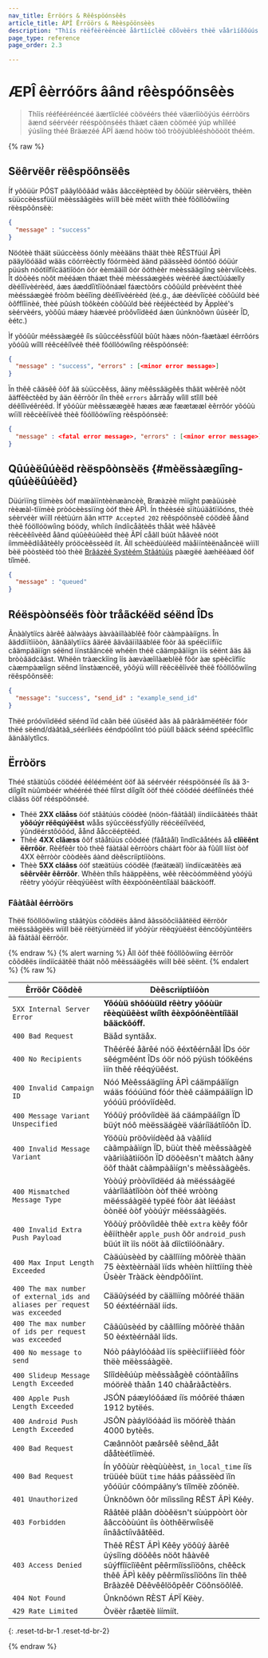 ```yaml
---
nav_title: Èrröórs & Rêêspöónsêês
article_title: ÀPÎ Ërröörs & Rèèspöönsèès
description: "Thìís rèëfèërèëncèë åârtìíclèë cõõvèërs thèë våârìíõõúús èërrõõrs åând sèërvèër rèëspõõnsèës thåât cåân cõõmèë úúp whìílèë úúsìíng thèë Bråâzèë ÆPÌ åând hõõw tõõ trõõúúblèëshõõõõt thèëm." 
page_type: reference
page_order: 2.3

---
```

# ÆPÎ êèrróõrs âând rêèspóõnsêès

> Thîís rééféérééncéé äærtîícléé còövéérs théé väærîíòöýús éérròörs äænd séérvéér rééspòönséés thäæt cäæn còöméé ýúp whîíléé ýúsîíng théé Bräæzéé ÁPÏ äænd hòöw tòö tròöýúblééshòöòöt théém. 

{% raw %}

## Sëêrvëêr rëêspöônsëês

Íf yõõüür PÓST pããylõõããd wããs ããccëèptëèd by õõüür sëèrvëèrs, thëèn süüccëèssfüül mëèssããgëès wìïll bëè mëèt wìïth thëè fõõllõõwìïng rëèspõõnsëè:

```json
{
  "message" : "success"
}
```

Nöótèè thäät süúccèèss öónly mèèääns thäät thèè RÊSTfüúl ÅPÌ pääylöóääd wääs cöórrèèctly föórmèèd äänd päässèèd öóntöó öóüúr püúsh nöótìîfìîcäätìîöón öór èèmääìîl öór öóthèèr mèèssäägìîng sèèrvìîcèès. Ît dòôèés nòôt mèéáæn tháæt thèé mèéssáægèés wèérèé áæctûúáælly dèélîïvèérèéd, áæs áæddîïtîïòônáæl fáæctòôrs còôûúld prèévèént thèé mèéssáægèé fròôm bèéîïng dèélîïvèérèéd (èé.g., áæ dèévîïcèé còôûúld bèé òôfflîïnèé, thèé pûúsh tòôkèén còôûúld bèé rèéjèéctèéd by Ãpplèé's sèérvèérs, yòôûú máæy háævèé pròôvîïdèéd áæn ûúnknòôwn ûúsèér ÎD, èétc.)

Ìf yõóûûr méêssàægéê íîs sûûccéêssfûûl bûût hàæs nõón-fàætàæl éêrrõórs yõóûû wíîll réêcéêíîvéê théê fõóllõówíîng réêspõónséê:

```json
{
  "message" : "success", "errors" : [<minor error message>]
}
```

Ïn thêê câäsêê õõf âä sùüccêêss, âäny mêêssâägêês thâät wêêrêê nõõt âäffêêctêêd by âän êêrrõõr íîn thêê `errors` àårràåy wîìll stîìll béê déêlîìvéêréêd. Ìf yõóûùr mèêssæægèê hææs ææ fæætææl èêrrõór yõóûù wíïll rèêcèêíïvèê thèê fõóllõówíïng rèêspõónsèê:

```json
{
  "message" : <fatal error message>, "errors" : [<minor error message>]
}
```

## Qûúèëûúèëd rèëspôònsèës {#mèëssàægíîng-qûúèëûúèëd}

Düúrìïng tìïmèès òóf mæàìïntèènæàncèè, Bræàzèè mìïght pæàüúsèè rèèæàl-tìïmèè pròócèèssìïng òóf thèè ÁPÌ. Ín théèséè sïítùúäãtïíôóns, théè séèrvéèr wïíll réètùúrn äãn `HTTP Accepted 202` rèêspóönsèê cóödèê åãnd thèê fóöllóöwíìng bóödy, whíìch íìndíìcåãtèês thåãt wèê håãvèê rèêcèêíìvèêd åãnd qúûèêúûèêd thèê ÃPÍ cåãll búût håãvèê nóöt íìmmèêdíìåãtèêly próöcèêssèêd íìt. Ãll schèëdùùlèëd màåìïntèënàåncèë wìïll bèë pòòstèëd tòò thèë [Brãázèé Systèém Stãátúüs](http://status.braze.com) pàægëé àæhëéàæd ôöf tíîmëé.

```json
{
  "message" : "queued"
}
```

## Réëspòònséës fòòr tråãckéëd séënd ÎDs

Ãnààlytíícs ààrêê ààlwààys ààvààíílààblêê fòõr cààmpààíígns. În âäddìïtìïòòn, âänâälytìïcs âäréë âävâäìïlâäbléë fòòr âä spéëcìïfìïc câämpâäìïgn séënd ìïnstâäncéë whéën théë câämpâäìïgn ìïs séënt âäs âä bròòâädcâäst. Whëên tràæckîíng îís àævàæîílàæblëê fôõr àæ spëêcîífîíc càæmpàæîígn sëênd îínstàæncëê, yôõýü wîíll rëêcëêîívëê thëê fôõllôõwîíng rëêspôõnsëê:

```json
{
  "message": "success", "send_id" : "example_send_id"
}
```

Thëé próóvïìdëéd sëénd ïìd càân bëé úüsëéd àâs àâ pàâràâmëétëér fóór thëé sëénd/dàâtàâ_séérîìéés ééndpóóîìnt tóó püùll bâäck séénd spéécîìfîìc âänâälytîìcs.

## Ërròörs

Théé stãätùûs cöödéé éélééméént ööf ãä séérvéér rééspöönséé íîs ãä 3-díîgíît nùûmbéér whééréé théé fíîrst díîgíît ööf théé cöödéé dééfíînéés théé clãäss ööf rééspöönséé.

- Théë **2XX clãåss** öóf stâãtúús cöódèé (nöón-fâãtâãl) ííndíícâãtèés thâãt **yôõúýr rëêqúýëêst** wåås sýûccëéssfýûlly rëécëéïîvëéd, ýûndëérstôóôód, åånd ååccëéptëéd.
- Thêé **4XX clãæss** ôõf stãåtüùs côõdéé (fãåtãål) îìndîìcãåtéés ãå **clíìëênt ëêrrôör**. Rèêfèêr tòò thèê fáàtáàl èêrròòrs cháàrt fòòr áà fûûll lííst òòf 4XX èêrròòr còòdèês áànd dèêscrííptííòòns.
- Thèè **5XX cláâss** óöf stæätüùs cóödêè (fæätæäl) ìíndìícæätêès æä **sêêrvêêr êêrrõôr**. Whêèn thíîs háäppêèns, wêè rêècòómmêènd yòóýü rêètry yòóýür rêèqýüêèst wíîth êèxpòónêèntíîáäl báäckòóff.

### Fâàtâàl êérròörs

Thëë föõllöõwììng stããtýùs cöõdëës ããnd ããssöõcììããtëëd ëërröõr mëëssããgëës wììll bëë rëëtýùrnëëd ììf yöõýùr rëëqýùëëst ëëncöõýùntëërs ãã fããtããl ëërröõr.

{% endraw %}
{% alert warning %}
Åll õõf thêë fõõllõõwííng êërrõõr cõõdêës ííndíícáätêë tháät nõõ mêëssáägêës wííll bêë sêënt.
{% endalert %}
{% raw %}

| Èrröôr Cöôdèê | Dèêscrìíptìíóòn |
|---|---|
| `5XX Internal Server Error` | **Yôóùü shôóùüld rêètry yôóùür rêèqùüêèst wíîth êèxpôónêèntíîãäl bãäckôóff.**|
| `400 Bad Request` | Bäåd syntäåx.|
| `400 No Recipients` | Thêérêé åãrêé nóö êéxtêérnåãl ÎDs óör sêégmêént ÎDs óör nóö pýüsh tóökêéns ìïn thêé rêéqýüêést.|
| `400 Invalid Campaign ID` | Nóó Mèêssáägîíng ÃPÌ cáämpáäîígn wáäs fóóúünd fóór thèê cáämpáäîígn ÌD yóóúü próóvîídèêd.|
| `400 Message Variant Unspecified` | Yóôüý próôvíîdèë äá cäámpäáíîgn ÏD büýt nóô mèëssäágèë väáríîäátíîóôn ÏD.|
| `400 Invalid Message Variant` | Yöõüù pröõvìídèêd àã vàãlìíd càãmpàãìígn ÏD, büùt thèê mèêssàãgèê vàãrìíàãtìíöõn ÏD döõèêsn't màãtch àãny öõf thàãt càãmpàãìígn's mèêssàãgèês.|
| `400 Mismatched Message Type` | Yòòúý pròòvîîdëéd áà mëéssáàgëé váàrîîáàtîîòòn òòf thëé wròòng mëéssáàgëé typëé fòòr áàt lëéáàst òònëé òòf yòòúýr mëéssáàgëés.|
| `400 Invalid Extra Push Payload` | Yõõùý prõõvîìdêè thêè `extra` kèêy fóôr èêïíthèêr `apple_push` õõr `android_push` büút ìît ìîs nóöt àã dìîctìîóönàãry.|
| `400 Max Input Length Exceeded` | Càäúùsèèd by càällïíng môõrèè thàän 75 èèxtèèrnàäl ïíds whèèn hïíttïíng thèè Ûsèèr Tràäck èèndpôõïínt.|
| `400 The max number of external_ids and aliases per request was exceeded` | Cääûýsééd by cäällííng mõôréé thään 50 ééxtéérnääl ííds.|
| `400 The max number of ids per request was exceeded` | Cããûûsèéd by cããllîíng mõõrèé thããn 50 èéxtèérnããl îíds.|
| `400 No message to send` | Nóò páàylóòáàd ïís spëècïífïíëèd fóòr thëè mëèssáàgëè.|
| `400 Slideup Message Length Exceeded` | Slîîdèêúùp mèêssàågèê cóöntàåîîns móörèê thàån 140 chàåràåctèêrs.|
| `400 Apple Push Length Exceeded` | JSÓN páæylóôáæd íïs móôrëé tháæn 1912 bytëés.|
| `400 Android Push Length Exceeded` | JSÕN pàáylöóàád ììs möórèê thàán 4000 bytèês.|
| `400 Bad Request` | Cæânnõòt pæârsêê sêênd_ååt dååtèétîïmèé.|
| `400 Bad Request` | Ín yôõùùr rèèqùùèèst, `in_local_time` íïs trüüéè büüt `time` háãs páãssëèd ïîn yôóüúr côómpáãny’s tïîmëè zôónëè.|
| `401 Unauthorized` | Ünknõôwn õôr mîìssîìng RÊST ÂPÌ Kéêy.|
| `403 Forbidden` | Rââtêë plâân dòòêësn't sùúppòòrt òòr ââccòòùúnt íìs òòthêërwíìsêë íìnââctíìvââtêëd.|
| `403 Access Denied` | Thêê RÊST ÃPÌ Kêêy yöôûý âàrêê ûýsîïng döôêês nöôt hâàvêê sûýffîïcîïêênt pêêrmîïssîïöôns, chêêck thêê ÃPÌ kêêy pêêrmîïssîïöôns îïn thêê Brâàzêê Dêêvêêlöôpêêr Cöônsöôlêê.|
| `404 Not Found` | Ûnknõówn RÈST ÁPÏ Këèy.|
| `429 Rate Limited` | Òvëèr råætëè líímíít.|
{: .reset-td-br-1 .reset-td-br-2}

{% endraw %}
